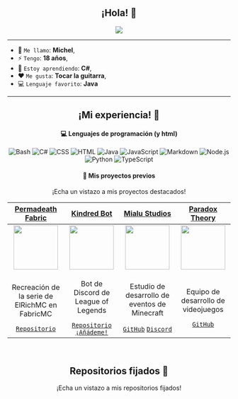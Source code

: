 <h2 align="center">¡Hola! 👋</h2>

<p align="center">
    <img src="https://komarev.com/ghpvc/?username=Arycer&color=red"/> 
</p>

<hr/>

* 🧑 `Me llamo`: **Michel**,
* ⚡ `Tengo`: **18 años**,
* 🌱 `Estoy aprendiendo`: **C#**,
* ❤️ `Me gusta`: **Tocar la guitarra**,
* 💻 `Lenguaje favorito`: **Java**  

<hr/>

<h2 align="center">¡Mi experiencia! 🌱</h2>

<h4 align="center">💻 Lenguajes de programación (y html)</h4>

<p align="center">
<img alt="Bash" src="https://img.shields.io/badge/Bash-121011.svg?logo=gnu-bash&logoColor=white"></a>
<img alt="C#" src="https://custom-icon-badges.demolab.com/badge/C%23-68217A.svg?logo=cs2&logoColor=white"></a>
<img alt="CSS" src="https://img.shields.io/badge/CSS-1572B6.svg?logo=css3&logoColor=white"></a>
<img alt="HTML" src="https://img.shields.io/badge/HTML-E34F26.svg?logo=html5&logoColor=white"></a>
<img alt="Java" src="https://custom-icon-badges.demolab.com/badge/Java-007396.svg?logo=java&logoColor=white"></a>
<img alt="JavaScript" src="https://img.shields.io/badge/JavaScript-F7DF1E.svg?logo=javascript&logoColor=black"></a>
<img alt="Markdown" src="https://img.shields.io/badge/Markdown-000000.svg?logo=markdown&logoColor=white"></a>
<img alt="Node.js" src="https://img.shields.io/badge/Node.js-43853D.svg?logo=node.js&logoColor=white"></a>
<img alt="Python" src="https://img.shields.io/badge/Python-14354C.svg?logo=python&logoColor=white"></a>
<img alt="TypeScript" src="https://img.shields.io/badge/TypeScript-007ACC.svg?logo=typescript&logoColor=white"></a>
</p>

<h4 align="center">🚀 Mis proyectos previos</h2>
<p align="center">¡Echa un vistazo a mis proyectos destacados!</p>
  
| <a href="https://github.com/Arycer/Permadeath" target="_blank">**Permadeath Fabric**</a> | <a href="https://github.com/Arycer/Kindred" target="_blank">**Kindred Bot**</a> | <a href="https://github.com/MialuStudios/" target="_blank">**Mialu Studios**</a> | <a href="https://github.com/ParadoxTheory/" target="_blank">**Paradox Theory**</a> |
| :---: | :---: | :---: | :---: |
<img align='center' src='https://media.discordapp.net/attachments/1109139536413466715/1110214573526614126/Permadeath_Logo.jpg' width="100px"  height='100px'> | <img align='center' width="100px" src='https://media.discordapp.net/attachments/1109139536413466715/1110215807243386982/IMG_0422.jpg' height='100px'>  | <img align='center' src='https://media.discordapp.net/attachments/1109139536413466715/1110215932812460173/Mialu.png' width="100px" height='100px'> | <img align='center' src='https://media.discordapp.net/attachments/1109139536413466715/1110216082880471172/Krypt_x_logo_space_vibes_black_but_bright_background_simplified_0b1989f5-554f-4c77-8d85-58fbdea009a9.png' width="100px" height='100px'> |
| <p>Recreación de la serie de ElRichMC en FabricMC</p> <a href="https://github.com/Arycer/Permadeath" target="_blank">`Repositorio`</a> | <p>Bot de Discord de League of Legends</p> <a href="https://github.com/Arycer/Kindred" target="_blank">`Repositorio`</a> <a href="https://discord.com/oauth2/authorize?client_id=1028066126413959299&permissions=414467803200&scope=bot" target="_blank">`¡Añádeme!`</a> | <p>Estudio de desarrollo de eventos de Minecraft</p> <a href="https://github.com/MialuStudios/" target="_blank">`GitHub`</a> <a href="https://discord.gg/xW8GbsfDt3" target="_blank">`Discord`</a> | <p>Equipo de desarrollo de videojuegos</p> <a href="https://github.com/ParadoxTheory/" target="_blank">`GitHub`</a> |
<br/>

<h2 align="center">Repositorios fijados 📌</h2>
<p align="center">¡Echa un vistazo a mis repositorios fijados!</p>
